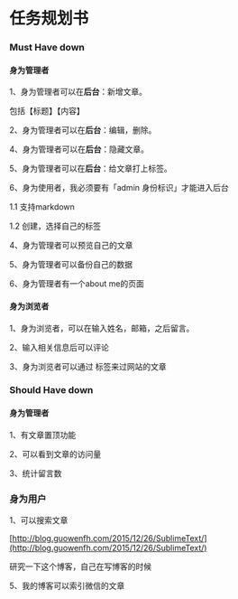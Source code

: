 # 任务规划书

### Must Have down

#### 身为管理者

1、身为管理者可以在**后台**：新增文章。

 包括【标题】【内容】

2、身为管理者可以在**后台**：编辑，删除。

4、身为管理者可以在**后台**：隐藏文章。

5、身为管理者可以在**后台**：给文章打上标签。

6、身为使用者，我必须要有「admin 身份标识」才能进入后台



1.1 支持markdown

1.2 创建，选择自己的标签



4、身为管理者可以预览自己的文章

5、身为管理者可以备份自己的数据

6、身为管理者有一个about me的页面

#### 身为浏览者

1、身为浏览者，可以在输入姓名，邮箱，之后留言。

2、输入相关信息后可以评论

3、身为浏览者可以通过 标签来过网站的文章

### Should Have down

#### 身为管理者

1、有文章置顶功能

2、可以看到文章的访问量

3、统计留言数

### 身为用户

1、可以搜索文章



[http://blog.guowenfh.com/2015/12/26/SublimeText/](http://blog.guowenfh.com/2015/12/26/SublimeText/)

研究一下这个博客，自己在写博客的时候

5、我的博客可以索引微信的文章

